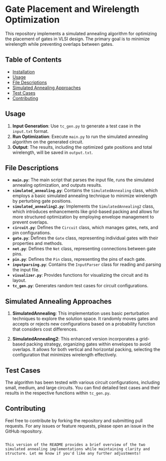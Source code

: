 # Gate Placement and Wirelength Optimization

This repository implements a simulated annealing algorithm for optimizing the placement of gates in VLSI design. The primary goal is to minimize wirelength while preventing overlaps between gates.

## Table of Contents
- [Installation](#installation)
- [Usage](#usage)
- [File Descriptions](#file-descriptions)
- [Simulated Annealing Approaches](#simulated-annealing-approaches)
- [Test Cases](#test-cases)
- [Contributing](#contributing)

## Usage

1. **Input Generation**: Use `tc_gen.py` to generate a test case in the `input.txt` format.
2. **Run Optimization**: Execute `main.py` to run the simulated annealing algorithm on the generated circuit.
3. **Output**: The results, including the optimized gate positions and total wirelength, will be saved in `output.txt`.

## File Descriptions

- **`main.py`**: The main script that parses the input file, runs the simulated annealing optimization, and outputs results.
- **`simulated_annealing.py`**: Contains the `SimulatedAnnealing` class, which employs a basic simulated annealing technique to minimize wirelength by perturbing gate positions.
- **`simulated_annealing2.py`**: Implements the `SimulatedAnnealing2` class, which introduces enhancements like grid-based packing and allows for more structured optimization by employing envelope management to prevent overlaps.
- **`circuit.py`**: Defines the `Circuit` class, which manages gates, nets, and pin configurations.
- **`gate.py`**: Defines the `Gate` class, representing individual gates with their properties and methods.
- **`net.py`**: Defines the `Net` class, representing connections between gate pins.
- **`pin.py`**: Defines the `Pin` class, representing the pins of each gate.
- **`inputparsing.py`**: Contains the `InputParser` class for reading and parsing the input file.
- **`visualizer.py`**: Provides functions for visualizing the circuit and its layout.
- **`tc_gen.py`**: Generates random test cases for circuit configurations.

## Simulated Annealing Approaches

1. **SimulatedAnnealing**: This implementation uses basic perturbation techniques to explore the solution space. It randomly moves gates and accepts or rejects new configurations based on a probability function that considers cost differences.

2. **SimulatedAnnealing2**: This enhanced version incorporates a grid-based packing strategy, organizing gates within envelopes to avoid overlaps. It allows for both vertical and horizontal packing, selecting the configuration that minimizes wirelength effectively.

## Test Cases

The algorithm has been tested with various circuit configurations, including small, medium, and large circuits. You can find detailed test cases and their results in the respective functions within `tc_gen.py`.

## Contributing

Feel free to contribute by forking the repository and submitting pull requests. For any issues or feature requests, please open an issue in the GitHub repository.

```

This version of the README provides a brief overview of the two simulated annealing implementations while maintaining clarity and structure. Let me know if you'd like any further adjustments!
